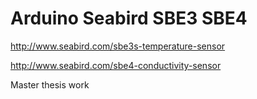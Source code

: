 # Arduino Seabird SBE3 SBE4 

http://www.seabird.com/sbe3s-temperature-sensor

http://www.seabird.com/sbe4-conductivity-sensor


Master thesis work 

